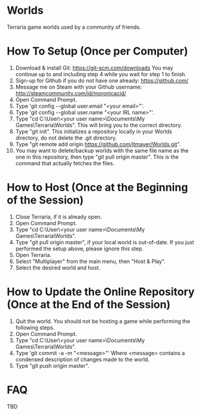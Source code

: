 # Worlds
Terraria game worlds used by a community of friends.

# How To Setup (Once per Computer)
1. Download & install Git: https://git-scm.com/downloads You may continue up to and including step 4 while you wait for step 1 to finish.
2. Sign-up for Github if you do not have one already: https://github.com/
3. Message me on Steam with your Github username: http://steamcommunity.com/id/moronicacid/
4. Open Command Prompt.
5. Type 'git config --global user.email "\<your email>"'.
6. Type 'git config --global user.name "\<your IRL name>"'.
5. Type "cd C:\User\\\<your user name>\Documents\My Games\Terraria\Worlds". This will bring you to the correct directory.
6. Type "git init". This initializes a repository locally in your Worlds directory, do not delete the .git directory.
7. Type "git remote add origin https://github.com/jtmayer/Worlds.git".
8. You may want to delete/backup worlds with the same file name as the one in this repository, then type "git pull origin master". This is the command that actually fetches the files. 

# How to Host (Once at the Beginning of the Session)
1. Close Terraria, if it is already open.
2. Open Command Prompt.
3. Type "cd C:\User\\\<your user name>\Documents\My Games\Terraria\Worlds".
4. Type "git pull origin master", if your local world is out-of-date. If you just performed the setup above, please ignore this step.
5. Open Terraria.
6. Select "Multiplayer" from the main menu, then "Host & Play".
7. Select the desired world and host.

# How to Update the Online Repository (Once at the End of the Session)
1. Quit the world. You should not be hosting a game while performing the following steps.
2. Open Command Prompt.
3. Type "cd C:\User\\\<your user name>\Documents\My Games\Terraria\Worlds".
4. Type 'git commit -a -m "\<message>"' Where \<message> contains a condensed description of changes made to the world.
5. Type "git push origin master".

# FAQ
TBD